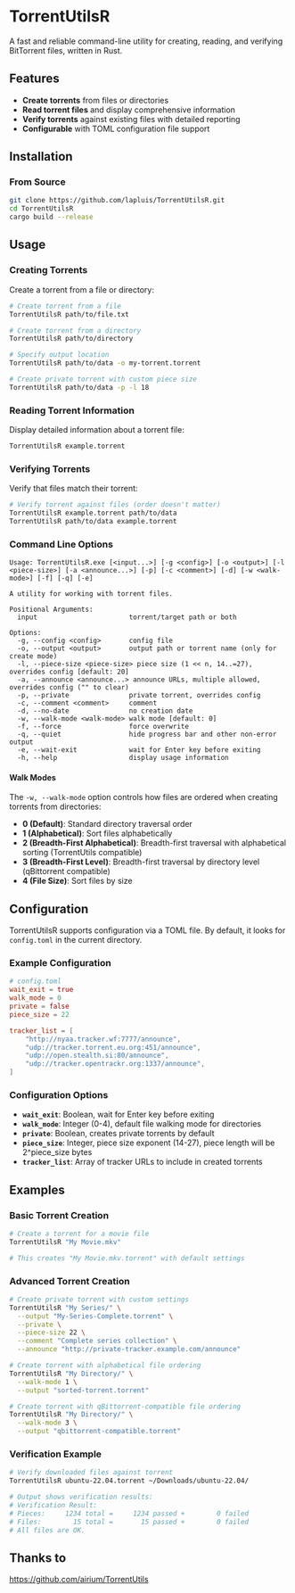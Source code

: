 # TorrentUtilsR

A fast and reliable command-line utility for creating, reading, and verifying BitTorrent files, written in Rust.

## Features

- **Create torrents** from files or directories
- **Read torrent files** and display comprehensive information
- **Verify torrents** against existing files with detailed reporting
- **Configurable** with TOML configuration file support

## Installation

### From Source

```bash
git clone https://github.com/lapluis/TorrentUtilsR.git
cd TorrentUtilsR
cargo build --release
```

## Usage

### Creating Torrents

Create a torrent from a file or directory:

```bash
# Create torrent from a file
TorrentUtilsR path/to/file.txt

# Create torrent from a directory
TorrentUtilsR path/to/directory

# Specify output location
TorrentUtilsR path/to/data -o my-torrent.torrent

# Create private torrent with custom piece size
TorrentUtilsR path/to/data -p -l 18
```

### Reading Torrent Information

Display detailed information about a torrent file:

```bash
TorrentUtilsR example.torrent
```

### Verifying Torrents

Verify that files match their torrent:

```bash
# Verify torrent against files (order doesn't matter)
TorrentUtilsR example.torrent path/to/data
TorrentUtilsR path/to/data example.torrent
```

### Command Line Options

```
Usage: TorrentUtilsR.exe [<input...>] [-g <config>] [-o <output>] [-l <piece-size>] [-a <announce...>] [-p] [-c <comment>] [-d] [-w <walk-mode>] [-f] [-q] [-e]

A utility for working with torrent files.

Positional Arguments:
  input                       torrent/target path or both

Options:
  -g, --config <config>       config file
  -o, --output <output>       output path or torrent name (only for create mode)
  -l, --piece-size <piece-size> piece size (1 << n, 14..=27), overrides config [default: 20]
  -a, --announce <announce...> announce URLs, multiple allowed, overrides config ("" to clear)
  -p, --private               private torrent, overrides config
  -c, --comment <comment>     comment
  -d, --no-date               no creation date
  -w, --walk-mode <walk-mode> walk mode [default: 0]
  -f, --force                 force overwrite
  -q, --quiet                 hide progress bar and other non-error output
  -e, --wait-exit             wait for Enter key before exiting
  -h, --help                  display usage information
```

#### Walk Modes

The `-w, --walk-mode` option controls how files are ordered when creating torrents from directories:

- **0 (Default)**: Standard directory traversal order
- **1 (Alphabetical)**: Sort files alphabetically
- **2 (Breadth-First Alphabetical)**: Breadth-first traversal with alphabetical sorting (TorrentUtils compatible)
- **3 (Breadth-First Level)**: Breadth-first traversal by directory level (qBittorrent compatible)
- **4 (File Size)**: Sort files by size

## Configuration

TorrentUtilsR supports configuration via a TOML file. By default, it looks for `config.toml` in the current directory.

### Example Configuration

```toml
# config.toml
wait_exit = true
walk_mode = 0
private = false
piece_size = 22

tracker_list = [
    "http://nyaa.tracker.wf:7777/announce",
    "udp://tracker.torrent.eu.org:451/announce",
    "udp://open.stealth.si:80/announce",
    "udp://tracker.opentrackr.org:1337/announce",
]
```

### Configuration Options

- **`wait_exit`**: Boolean, wait for Enter key before exiting
- **`walk_mode`**: Integer (0-4), default file walking mode for directories
- **`private`**: Boolean, creates private torrents by default
- **`piece_size`**: Integer, piece size exponent (14-27), piece length will be 2^piece_size bytes
- **`tracker_list`**: Array of tracker URLs to include in created torrents

## Examples

### Basic Torrent Creation

```bash
# Create a torrent for a movie file
TorrentUtilsR "My Movie.mkv"

# This creates "My Movie.mkv.torrent" with default settings
```

### Advanced Torrent Creation

```bash
# Create private torrent with custom settings
TorrentUtilsR "My Series/" \
  --output "My-Series-Complete.torrent" \
  --private \
  --piece-size 22 \
  --comment "Complete series collection" \
  --announce "http://private-tracker.example.com/announce"

# Create torrent with alphabetical file ordering
TorrentUtilsR "My Directory/" \
  --walk-mode 1 \
  --output "sorted-torrent.torrent"

# Create torrent with qBittorrent-compatible file ordering
TorrentUtilsR "My Directory/" \
  --walk-mode 3 \
  --output "qbittorrent-compatible.torrent"
```

### Verification Example

```bash
# Verify downloaded files against torrent
TorrentUtilsR ubuntu-22.04.torrent ~/Downloads/ubuntu-22.04/

# Output shows verification results:
# Verification Result:
# Pieces:     1234 total =     1234 passed +        0 failed
# Files:        15 total =       15 passed +        0 failed
# All files are OK.
```

## Thanks to

https://github.com/airium/TorrentUtils
